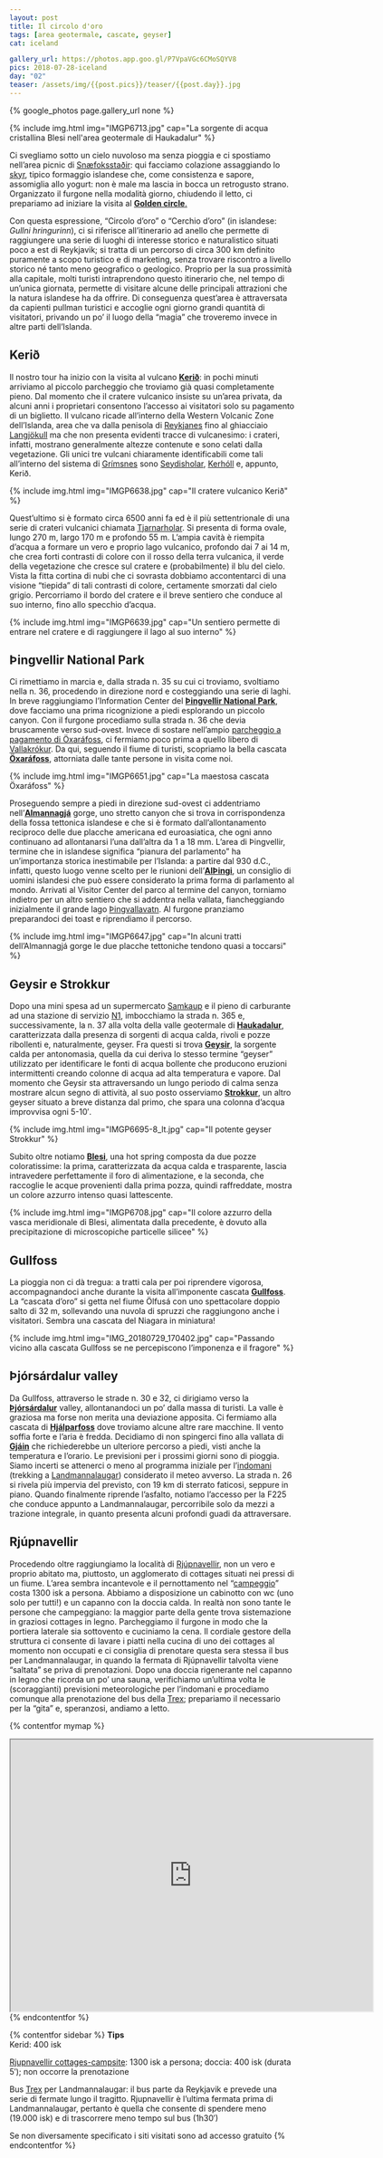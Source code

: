 ```yaml
---
layout: post
title: Il circolo d'oro
tags: [area geotermale, cascate, geyser]
cat: iceland

gallery_url: https://photos.app.goo.gl/P7VpaVGc6CMoSQYV8
pics: 2018-07-28-iceland
day: "02"
teaser: /assets/img/{{post.pics}}/teaser/{{post.day}}.jpg
---
```


{% google_photos page.gallery_url none %}

{% include img.html img="IMGP6713.jpg" cap="La sorgente di acqua cristallina Blesi nell'area geotermale di Haukadalur" %}

Ci svegliamo sotto un cielo nuvoloso ma senza pioggia e ci spostiamo nell’area picnic di [Snæfoksstaðir](http://www.skog.is/index.php?option=com_content&task=view&id=64&Itemid=1): qui facciamo colazione assaggiando lo [skyr](https://it.wikipedia.org/wiki/Skyr), tipico formaggio islandese che, come consistenza e sapore, assomiglia allo yogurt: non è male ma lascia in bocca un retrogusto strano. Organizzato il furgone nella modalità giorno, chiudendo il letto, ci prepariamo ad iniziare la visita al [**Golden circle**.](https://guidetoiceland.is/best-of-iceland/top-9-detours-on-the-golden-circle)

Con questa espressione, “Circolo d’oro” o “Cerchio d’oro” (in islandese: *Gullni hringurinn*), ci si riferisce all’itinerario ad anello che permette di raggiungere una serie di luoghi di interesse storico e naturalistico situati poco a est di Reykjavik; si tratta di un percorso di circa 300 km definito puramente a scopo turistico e di marketing, senza trovare riscontro a livello storico né tanto meno geografico o geologico. Proprio per la sua prossimità alla capitale, molti turisti intraprendono questo itinerario che, nel tempo di un’unica giornata, permette di visitare alcune delle principali attrazioni che la natura islandese ha da offrire. Di conseguenza quest’area è attraversata da capienti pullman turistici e accoglie ogni giorno grandi quantità di visitatori, privando un po’ il luogo della “magia” che troveremo invece in altre parti dell’Islanda.

## Kerið

Il nostro tour ha inizio con la visita al vulcano **[Kerið](https://guidetoiceland.is/travel-iceland/drive/kerid)**: in pochi minuti arriviamo al piccolo parcheggio che troviamo già quasi completamente pieno. Dal momento che il cratere vulcanico insiste su un’area privata, da alcuni anni i proprietari consentono l’accesso ai visitatori solo su pagamento di un biglietto. Il vulcano ricade all’interno della Western Volcanic Zone dell’Islanda, area che va dalla penisola di [Reykjanes](https://www.visitreykjanes.is/en) fino al ghiacciaio [Langjökull](https://guidetoiceland.is/travel-iceland/drive/langjokull) ma che non presenta evidenti tracce di vulcanesimo: i crateri, infatti, mostrano generalmente altezze contenute e sono celati dalla vegetazione. Gli unici tre vulcani chiaramente identificabili come tali all’interno del sistema di [Grímsnes](https://en.wikipedia.org/wiki/Gr%C3%ADmsnes) sono [Seydisholar](http://www.getamap.net/maps/iceland/(ic03)/_seydhisholar/), [Kerhóll](http://www.getamap.net/maps/iceland/(ic09)/_kerholl/) e, appunto, Kerið.

{% include img.html img="IMGP6638.jpg" cap="Il cratere vulcanico Kerið" %}

Quest’ultimo si è formato circa 6500 anni fa ed è il più settentrionale di una serie di crateri vulcanici chiamata [Tjarnarholar](https://icelandroadguide.com/items/tjarnarholar/). Si presenta di forma ovale, lungo 270 m, largo 170 m e profondo 55 m. L’ampia cavità è riempita d’acqua a formare un vero e proprio lago vulcanico, profondo dai 7 ai 14 m, che crea forti contrasti di colore con il rosso della terra vulcanica, il verde della vegetazione che cresce sul cratere e (probabilmente) il blu del cielo. Vista la fitta cortina di nubi che ci sovrasta dobbiamo accontentarci di una visione “tiepida” di tali contrasti di colore, certamente smorzati dal cielo grigio. Percorriamo il bordo del cratere e il breve sentiero che conduce al suo interno, fino allo specchio d’acqua.

{% include img.html img="IMGP6639.jpg" cap="Un sentiero permette di entrare nel cratere e di raggiungere il lago al suo interno" %}

## Þingvellir National Park

Ci rimettiamo in marcia e, dalla strada n. 35 su cui ci troviamo, svoltiamo nella n. 36, procedendo in direzione nord e costeggiando una serie di laghi. In breve raggiungiamo l’Information Center del **[Þingvellir National Park](https://www.thingvellir.is/en/)**, dove facciamo una prima ricognizione a piedi esplorando un piccolo canyon. Con il furgone procediamo sulla strada n. 36 che devia bruscamente verso sud-ovest. Invece di sostare nell’ampio [parcheggio a pagamento di Öxaráfoss](https://www.google.it/maps/place/Oxararfoss+parking/@64.2641469,-21.1164575,312m/data=!3m1!1e3!4m12!1m6!3m5!1s0x48d6811ffb13697b:0x6b756c8b079262f2!2sThingvellir+National+Park!8m2!3d64.2558284!4d-21.1298616!3m4!1s0x48d6811925604fe5:0xcb26706b9cf4c0c9!8m2!3d64.2647462!4d-21.1148469), ci fermiamo poco prima a quello libero di [Vallakrókur](https://www.google.it/maps/place/64%C2%B016'02.0%22N+21%C2%B006'36.0%22W/@64.2672337,-21.1116239,288m/data=!3m2!1e3!4b1!4m6!3m5!1s0x0:0x0!7e2!8m2!3d64.2672318!4d-21.1099894). Da qui, seguendo il fiume di turisti, scopriamo la bella cascata [**Öxaráfoss**](http://www.europeanwaterfalls.com/waterfalls/oxararfoss/), attorniata dalle tante persone in visita come noi.

{% include img.html img="IMGP6651.jpg" cap="La maestosa cascata Öxaráfoss" %}

Proseguendo sempre a piedi in direzione sud-ovest ci addentriamo nell’[**Almannagjá**](https://hiticeland.com/places_and_photos_from_iceland/almannagj%C3%A1) gorge, uno stretto canyon che si trova in corrispondenza della fossa tettonica islandese e che si è formato dall’allontanamento reciproco delle due placche americana ed euroasiatica, che ogni anno continuano ad allontanarsi l’una dall’altra da 1 a 18 mm. L’area di Þingvellir, termine che in islandese significa “pianura del parlamento” ha un’importanza storica inestimabile per l’Islanda: a partire dal 930 d.C., infatti, questo luogo venne scelto per le riunioni dell’[**AlÞingi**](https://visitreykjavik.is/althingi), un consiglio di uomini islandesi che può essere considerato la prima forma di parlamento al mondo. Arrivati al Visitor Center del parco al termine del canyon, torniamo indietro per un altro sentiero che si addentra nella vallata, fiancheggiando inizialmente il grande lago [Þingvallavatn](https://guidetoiceland.is/travel-iceland/drive/thingvallavatn). Al furgone pranziamo preparandoci dei toast e riprendiamo il percorso.

{% include img.html img="IMGP6647.jpg" cap="In alcuni tratti dell’Almannagjá gorge le due placche tettoniche tendono quasi a toccarsi" %}

## Geysir e Strokkur

Dopo una mini spesa ad un supermercato [Samkaup](https://www.samkaup.is/) e il pieno di carburante ad una stazione di servizio [N1](https://www.n1.is/en), imbocchiamo la strada n. 365 e, successivamente, la n. 37 alla volta della valle geotermale di **[Haukadalur](https://guidetoiceland.is/travel-iceland/drive/haukadalur)**, caratterizzata dalla presenza di sorgenti di acqua calda, rivoli e pozze ribollenti e, naturalmente, geyser.
Fra questi si trova [**Geysir**](https://guidetoiceland.is/travel-iceland/drive/geysir), la sorgente calda per antonomasia, quella da cui deriva lo stesso termine “geyser” utilizzato per identificare le fonti di acqua bollente che producono eruzioni intermittenti creando colonne di acqua ad alta temperatura e vapore. Dal momento che Geysir sta attraversando un lungo periodo di calma senza mostrare alcun segno di attività, al suo posto osserviamo [**Strokkur**](https://guidetoiceland.is/travel-iceland/drive/strokkur), un altro geyser situato a breve distanza dal primo, che spara una colonna d’acqua improvvisa ogni 5-10′.

{% include img.html img="IMGP6695-8_lt.jpg" cap="Il potente geyser Strokkur" %}

Subito oltre notiamo [**Blesi**](http://www.volcanic-springs.com/index.php?section=Iceland&icelandsection=geysir&icelandsubsection=centralgroup), una hot spring composta da due pozze coloratissime: la prima, caratterizzata da acqua calda e trasparente, lascia intravedere perfettamente il foro di alimentazione, e la seconda, che raccoglie le acque provenienti dalla prima pozza, quindi raffreddate, mostra un colore azzurro intenso quasi lattescente.

{% include img.html img="IMGP6708.jpg" cap="Il colore azzurro della vasca meridionale di Blesi, alimentata dalla precedente, è dovuto alla precipitazione di microscopiche particelle silicee" %}
## Gullfoss

La pioggia non ci dà tregua: a tratti cala per poi riprendere vigorosa, accompagnandoci anche durante la visita all’imponente cascata [**Gullfoss**](https://guidetoiceland.is/travel-iceland/drive/gullfoss). La “cascata d’oro” si getta nel fiume Ölfusá con uno spettacolare doppio salto di 32 m, sollevando una nuvola di spruzzi che raggiungono anche i visitatori. Sembra una cascata del Niagara in miniatura!

{% include img.html img="IMG_20180729_170402.jpg" cap="Passando vicino alla cascata Gullfoss se ne percepiscono l’imponenza e il fragore" %}

## Þjórsárdalur valley

Da Gullfoss, attraverso le strade n. 30 e 32, ci dirigiamo verso la [**Þjórsárdalur**](https://guidetoiceland.is/travel-iceland/drive/thjorsardalur) valley, allontanandoci un po’ dalla massa di turisti. La valle è graziosa ma forse non merita una deviazione apposita. Ci fermiamo alla cascata di [**Hjálparfoss**](https://guidetoiceland.is/travel-iceland/drive/hjalparfoss) dove troviamo alcune altre rare macchine. Il vento soffia forte e l’aria è fredda. Decidiamo di non spingerci fino alla vallata di [**Gjáin**](https://guidetoiceland.is/connect-with-locals/regina/gjain-in-thjorsardalur) che richiederebbe un ulteriore percorso a piedi, visti anche la temperatura e l’orario. Le previsioni per i prossimi giorni sono di pioggia. Siamo incerti se attenerci o meno al programma iniziale per l’[indomani](https://www.van42.com/hike/2018/07/30/iceland_03-landmannalaugar.html) (trekking a [Landmannalaugar](https://guidetoiceland.is/travel-iceland/drive/landmannalaugar)) considerato il meteo avverso. La strada n. 26 si rivela più impervia del previsto, con 19 km di sterrato faticosi, seppure in piano. Quando finalmente riprende l’asfalto, notiamo l’accesso per la F225 che conduce appunto a Landmannalaugar, percorribile solo da mezzi a trazione integrale, in quanto presenta alcuni profondi guadi da attraversare.

## Rjúpnavellir

Procedendo oltre raggiungiamo la località di [Rjúpnavellir](https://www.south.is/en/service/rjupnavellir), non un vero e proprio abitato ma, piuttosto, un agglomerato di cottages situati nei pressi di un fiume. L’area sembra incantevole e il pernottamento nel “[campeggio](https://park4night.com/lieu/109496/camping/rj%C3%BApnavellir-landvegur/iceland/hella#.XCZYAVySPic)” costa 1300 isk a persona. Abbiamo a disposizione un cabinotto con wc (uno solo per tutti!) e un capanno con la doccia calda. In realtà non sono tante le persone che campeggiano: la maggior parte della gente trova sistemazione in graziosi cottages in legno. Parcheggiamo il furgone in modo che la portiera laterale sia sottovento e cuciniamo la cena. Il cordiale gestore della struttura ci consente di lavare i piatti nella cucina di uno dei cottages al momento non occupati e ci consiglia di prenotare questa sera stessa il bus per Landmannalaugar, in quando la fermata di Rjúpnavellir talvolta viene “saltata” se priva di prenotazioni. Dopo una doccia rigenerante nel capanno in legno che ricorda un po’ una sauna, verifichiamo un’ultima volta le (scoraggianti) previsioni meteorologiche per l’indomani e procediamo comunque alla prenotazione del bus della [Trex](https://trex.is/tour/landmannalaugar/); prepariamo il necessario per la “gita” e, speranzosi, andiamo a letto.

{% contentfor mymap %}
<iframe src="https://www.google.com/maps/d/embed?mid=1wfJs7TlguXLAatzk8ttzjf9F-Eioifi_&ehbc=2E312F" width="640" height="480"></iframe>
{% endcontentfor %}

{% contentfor sidebar %}
**Tips**  
Kerid: 400 isk

[Rjupnavellir cottages-campsite](https://rjupnavellir-camping-cottages.business.site/): 1300 isk a persona; doccia: 400 isk (durata 5′); non occorre la prenotazione

Bus [Trex](https://trex.is/tour/landmannalaugar/) per Landmannalaugar: il bus parte da Reykjavik e prevede una serie di fermate lungo il tragitto. Rjupnavellir è l’ultima fermata prima di Landmannalaugar, pertanto è quella che consente di spendere meno (19.000 isk) e di trascorrere meno tempo sul bus (1h30′)

Se non diversamente specificato i siti visitati sono ad accesso gratuito
{% endcontentfor %}